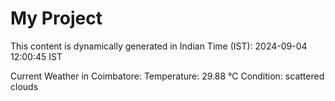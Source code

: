 # My Project

This content is dynamically generated in Indian Time (IST): 2024-09-04 12:00:45 IST


Current Weather in Coimbatore:
Temperature: 29.88 °C
Condition: scattered clouds
